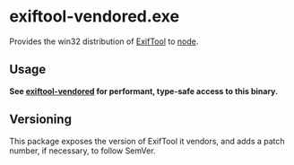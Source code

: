 # exiftool-vendored.exe

Provides the win32 distribution of [ExifTool](http://www.sno.phy.queensu.ca/~phil/exiftool/) to [node](https://nodejs.org/en/).

## Usage 

**See [exiftool-vendored](https://github.com/mceachen/exiftool-vendored) for performant, type-safe access
to this binary.**

## Versioning

This package exposes the version of ExifTool it vendors, and adds a patch number, if necessary, to follow SemVer.